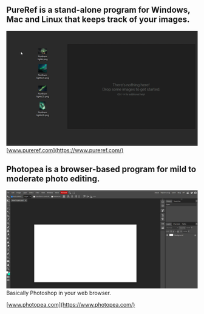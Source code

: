 ## PureRef is a stand-alone program for Windows, Mac and Linux that keeps track of your images.
![Screenshot](pureref.gif)
[www.pureref.com](https://www.pureref.com/)

## Photopea is a browser-based program for mild to moderate photo editing.
![Screenshot](photopea.png)
Basically Photoshop in your web browser.

[www.photopea.com](https://www.photopea.com/)

